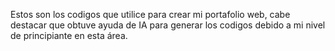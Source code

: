 Estos son los codigos que utilice para crear mi portafolio web, cabe destacar que obtuve ayuda de IA para generar los codigos debido a mi nivel de principiante en esta área.
